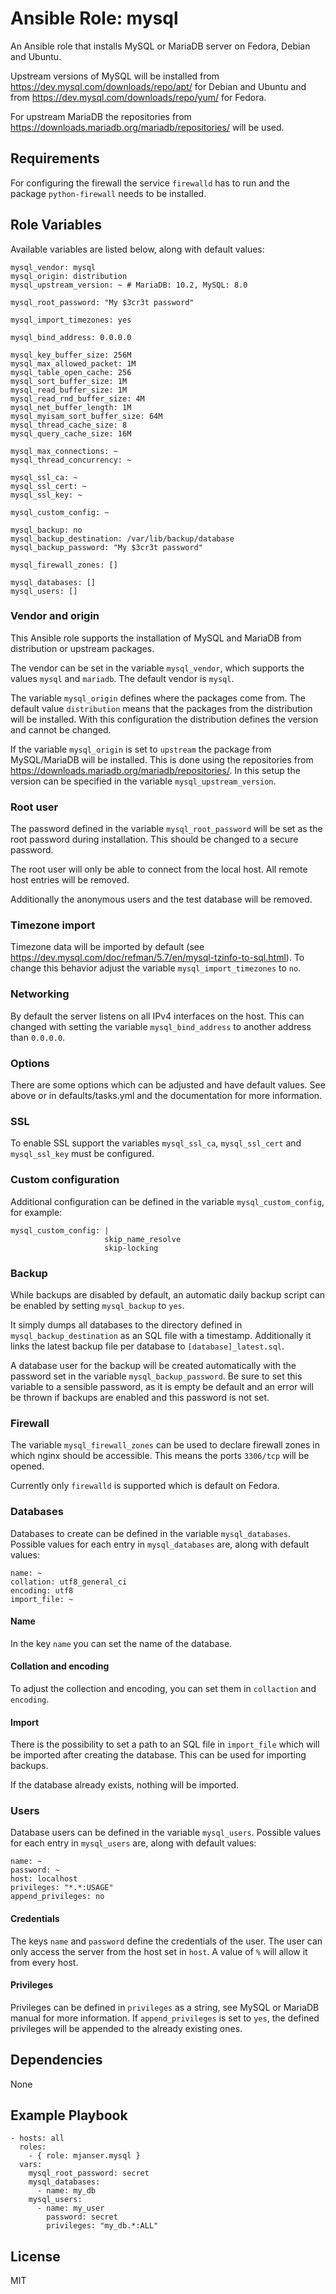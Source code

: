 # Ansible Role: mysql

An Ansible role that installs MySQL or MariaDB server on Fedora, Debian and Ubuntu.

Upstream versions of MySQL will be installed from https://dev.mysql.com/downloads/repo/apt/ for Debian and Ubuntu
and from https://dev.mysql.com/downloads/repo/yum/ for Fedora.

For upstream MariaDB the repositories from https://downloads.mariadb.org/mariadb/repositories/ will be used.

## Requirements

For configuring the firewall the service `firewalld` has to run and the package `python-firewall` needs to be installed.

## Role Variables

Available variables are listed below, along with default values:

    mysql_vendor: mysql
    mysql_origin: distribution
    mysql_upstream_version: ~ # MariaDB: 10.2, MySQL: 8.0

    mysql_root_password: "My $3cr3t password"

    mysql_import_timezones: yes

    mysql_bind_address: 0.0.0.0

    mysql_key_buffer_size: 256M
    mysql_max_allowed_packet: 1M
    mysql_table_open_cache: 256
    mysql_sort_buffer_size: 1M
    mysql_read_buffer_size: 1M
    mysql_read_rnd_buffer_size: 4M
    mysql_net_buffer_length: 1M
    mysql_myisam_sort_buffer_size: 64M
    mysql_thread_cache_size: 8
    mysql_query_cache_size: 16M

    mysql_max_connections: ~
    mysql_thread_concurrency: ~

    mysql_ssl_ca: ~
    mysql_ssl_cert: ~
    mysql_ssl_key: ~

    mysql_custom_config: ~

    mysql_backup: no
    mysql_backup_destination: /var/lib/backup/database
    mysql_backup_password: "My $3cr3t password"

    mysql_firewall_zones: []

    mysql_databases: []
    mysql_users: []

### Vendor and origin

This Ansible role supports the installation of MySQL and MariaDB from distribution or upstream packages.

The vendor can be set in the variable `mysql_vendor`, which supports the values `mysql` and `mariadb`.
The default vendor is `mysql`.

The variable `mysql_origin` defines where the packages come from.
The default value `distribution` means that the packages from the distribution will be installed.
With this configuration the distribution defines the version and cannot be changed.

If the variable `mysql_origin` is set to `upstream` the package from MySQL/MariaDB will be installed.
This is done using the repositories from https://downloads.mariadb.org/mariadb/repositories/.
In this setup the version can be specified in the variable `mysql_upstream_version`.

### Root user

The password defined in the variable `mysql_root_password` will be set as the root password during installation.
This should be changed to a secure password.

The root user will only be able to connect from the local host. All remote host entries will be removed.

Additionally the anonymous users and the test database will be removed.

### Timezone import

Timezone data will be imported by default (see https://dev.mysql.com/doc/refman/5.7/en/mysql-tzinfo-to-sql.html).
To change this behavior adjust the variable `mysql_import_timezones` to `no`.

### Networking

By default the server listens on all IPv4 interfaces on the host.
This can changed with setting the variable `mysql_bind_address` to another address than `0.0.0.0`.

### Options

There are some options which can be adjusted and have default values.
See above or in defaults/tasks.yml and the documentation for more information.

### SSL

To enable SSL support the variables `mysql_ssl_ca`, `mysql_ssl_cert` and `mysql_ssl_key` must be configured.

### Custom configuration

Additional configuration can be defined in the variable `mysql_custom_config`, for example:

    mysql_custom_config: |
                         skip_name_resolve
                         skip-locking

### Backup

While backups are disabled by default, an automatic daily backup script can be enabled by setting `mysql_backup` to `yes`.

It simply dumps all databases to the directory defined in `mysql_backup_destination` as an SQL file with a timestamp.
Additionally it links the latest backup file per database to `[database]_latest.sql`.

A database user for the backup will be created automatically with the password set in the variable `mysql_backup_password`.
Be sure to set this variable to a sensible password, as it is empty be default and an error will be thrown if backups are enabled and this password is not set.

### Firewall

The variable `mysql_firewall_zones` can be used to declare firewall zones in which nginx should be accessible.
This means the ports `3306/tcp` will be opened.

Currently only `firewalld` is supported which is default on Fedora.

### Databases

Databases to create can be defined in the variable `mysql_databases`.
Possible values for each entry in `mysql_databases` are, along with default values:

    name: ~
    collation: utf8_general_ci
    encoding: utf8
    import_file: ~

#### Name

In the key `name` you can set the name of the database.

#### Collation and encoding

To adjust the collection and encoding, you can set them in `collaction` and `encoding`.

#### Import

There is the possibility to set a path to an SQL file in `import_file` which will be imported after creating the database.
This can be used for importing backups.

If the database already exists, nothing will be imported.

### Users

Database users can be defined in the variable `mysql_users`.
Possible values for each entry in `mysql_users` are, along with default values:

    name: ~
    password: ~
    host: localhost
    privileges: "*.*:USAGE"
    append_privileges: no

#### Credentials

The keys `name` and `password` define the credentials of the user.
The user can only access the server from the host set in `host`. A value of `%` will allow it from every host.

#### Privileges

Privileges can be defined in `privileges` as a string, see MySQL or MariaDB manual for more information.
If `append_privileges` is set to `yes`, the defined privileges will be appended to the already existing ones.

## Dependencies

None

## Example Playbook

    - hosts: all
      roles:
        - { role: mjanser.mysql }
      vars:
        mysql_root_password: secret
        mysql_databases:
          - name: my_db
        mysql_users:
          - name: my_user
            password: secret
            privileges: "my_db.*:ALL"

## License

MIT
